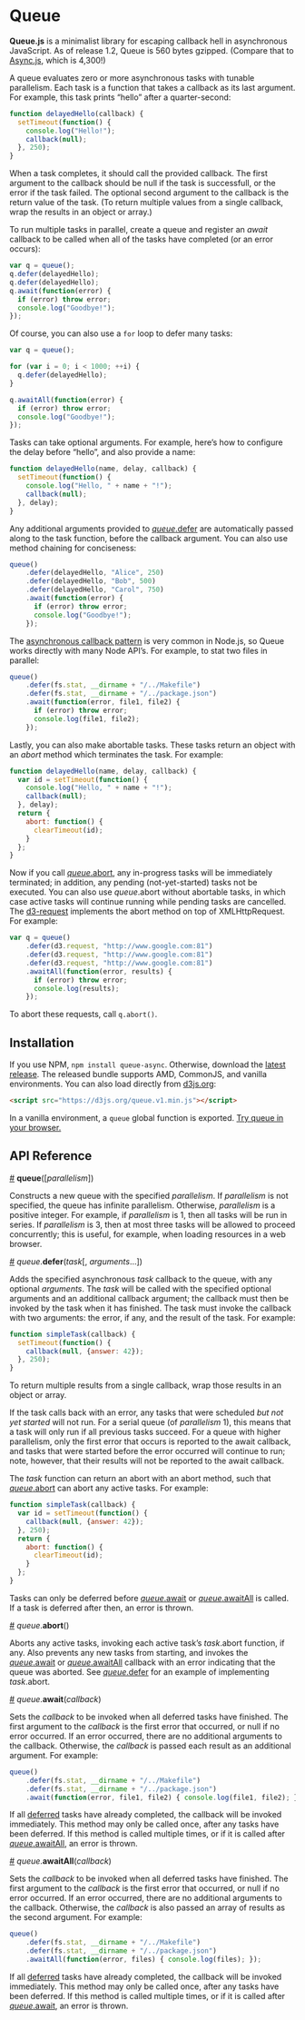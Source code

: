 # Queue

**Queue.js** is a minimalist library for escaping callback hell in asynchronous JavaScript. As of release 1.2, Queue is 560 bytes gzipped. (Compare that to [Async.js](https://github.com/caolan/async), which is 4,300!)

A queue evaluates zero or more asynchronous tasks with tunable parallelism. Each task is a function that takes a callback as its last argument. For example, this task prints “hello” after a quarter-second:

```js
function delayedHello(callback) {
  setTimeout(function() {
    console.log("Hello!");
    callback(null);
  }, 250);
}
```

When a task completes, it should call the provided callback. The first argument to the callback should be null if the task is successfull, or the error if the task failed. The optional second argument to the callback is the return value of the task. (To return multiple values from a single callback, wrap the results in an object or array.)

To run multiple tasks in parallel, create a queue and register an *await* callback to be called when all of the tasks have completed (or an error occurs):

```js
var q = queue();
q.defer(delayedHello);
q.defer(delayedHello);
q.await(function(error) {
  if (error) throw error;
  console.log("Goodbye!");
});
```

Of course, you can also use a `for` loop to defer many tasks:

```js
var q = queue();

for (var i = 0; i < 1000; ++i) {
  q.defer(delayedHello);
}

q.awaitAll(function(error) {
  if (error) throw error;
  console.log("Goodbye!");
});
```

Tasks can take optional arguments. For example, here’s how to configure the delay before “hello”, and also provide a name:

```js
function delayedHello(name, delay, callback) {
  setTimeout(function() {
    console.log("Hello, " + name + "!");
    callback(null);
  }, delay);
}
```

Any additional arguments provided to [*queue*.defer](#queue_defer) are automatically passed along to the task function, before the callback argument. You can also use method chaining for conciseness:

```js
queue()
    .defer(delayedHello, "Alice", 250)
    .defer(delayedHello, "Bob", 500)
    .defer(delayedHello, "Carol", 750)
    .await(function(error) {
      if (error) throw error;
      console.log("Goodbye!");
    });
```

The [asynchronous callback pattern](https://github.com/maxogden/art-of-node#callbacks) is very common in Node.js, so Queue works directly with many Node API’s. For example, to stat two files in parallel:

```js
queue()
    .defer(fs.stat, __dirname + "/../Makefile")
    .defer(fs.stat, __dirname + "/../package.json")
    .await(function(error, file1, file2) {
      if (error) throw error;
      console.log(file1, file2);
    });
```

Lastly, you can also make abortable tasks. These tasks return an object with an *abort* method which terminates the task. For example:

```js
function delayedHello(name, delay, callback) {
  var id = setTimeout(function() {
    console.log("Hello, " + name + "!");
    callback(null);
  }, delay);
  return {
    abort: function() {
      clearTimeout(id);
    }
  };
}
```

Now if you call [*queue*.abort](#queue_abort), any in-progress tasks will be immediately terminated; in addition, any pending (not-yet-started) tasks not be executed. You can also use *queue*.abort without abortable tasks, in which case active tasks will continue running while pending tasks are cancelled. The [d3-request](https://github.com/d3/d3-request) implements the abort method on top of XMLHttpRequest. For example:

```js
var q = queue()
    .defer(d3.request, "http://www.google.com:81")
    .defer(d3.request, "http://www.google.com:81")
    .defer(d3.request, "http://www.google.com:81")
    .awaitAll(function(error, results) {
      if (error) throw error;
      console.log(results);
    });
```

To abort these requests, call `q.abort()`.

## Installation

If you use NPM, `npm install queue-async`. Otherwise, download the [latest release](https://github.com/mbostock/queue/releases/latest). The released bundle supports AMD, CommonJS, and vanilla environments. You can also load directly from [d3js.org](https://d3js.org):

```html
<script src="https://d3js.org/queue.v1.min.js"></script>
```

In a vanilla environment, a `queue` global function is exported. [Try queue in your browser.](https://tonicdev.com/npm/queue-async)

## API Reference

<a href="#queue" name="queue">#</a> <b>queue</b>([<i>parallelism</i>])

Constructs a new queue with the specified *parallelism*. If *parallelism* is not specified, the queue has infinite parallelism. Otherwise, *parallelism* is a positive integer. For example, if *parallelism* is 1, then all tasks will be run in series. If *parallelism* is 3, then at most three tasks will be allowed to proceed concurrently; this is useful, for example, when loading resources in a web browser.

<a href="#queue_defer" name="queue_defer">#</a> <i>queue</i>.<b>defer</b>(<i>task</i>[, <i>arguments</i>…])

Adds the specified asynchronous *task* callback to the queue, with any optional *arguments*. The *task* will be called with the specified optional arguments and an additional callback argument; the callback must then be invoked by the task when it has finished. The task must invoke the callback with two arguments: the error, if any, and the result of the task. For example:

```js
function simpleTask(callback) {
  setTimeout(function() {
    callback(null, {answer: 42});
  }, 250);
}
```

To return multiple results from a single callback, wrap those results in an object or array.

If the task calls back with an error, any tasks that were scheduled *but not yet started* will not run. For a serial queue (of *parallelism* 1), this means that a task will only run if all previous tasks succeed. For a queue with higher parallelism, only the first error that occurs is reported to the await callback, and tasks that were started before the error occurred will continue to run; note, however, that their results will not be reported to the await callback.

The *task* function can return an abort with an abort method, such that [*queue*.abort](#queue_abort) can abort any active tasks. For example:

```js
function simpleTask(callback) {
  var id = setTimeout(function() {
    callback(null, {answer: 42});
  }, 250);
  return {
    abort: function() {
      clearTimeout(id);
    }
  };
}
```

Tasks can only be deferred before [*queue*.await](#queue_await) or [*queue*.awaitAll](#queue_awaitAll) is called. If a task is deferred after then, an error is thrown.

<a href="#queue_abort" name="queue_abort">#</a> <i>queue</i>.<b>abort</b>()

Aborts any active tasks, invoking each active task’s *task*.abort function, if any. Also prevents any new tasks from starting, and invokes the [*queue*.await](#queue_await) or [*queue*.awaitAll](#queue_awaitAll) callback with an error indicating that the queue was aborted. See [*queue*.defer](#queue_defer) for an example of implementing *task*.abort.

<a href="#queue_await" name="queue_await">#</a> <i>queue</i>.<b>await</b>(<i>callback</i>)

Sets the *callback* to be invoked when all deferred tasks have finished. The first argument to the *callback* is the first error that occurred, or null if no error occurred. If an error occurred, there are no additional arguments to the callback. Otherwise, the *callback* is passed each result as an additional argument. For example:

```js
queue()
    .defer(fs.stat, __dirname + "/../Makefile")
    .defer(fs.stat, __dirname + "/../package.json")
    .await(function(error, file1, file2) { console.log(file1, file2); });
```

If all [deferred](#queue_defer) tasks have already completed, the callback will be invoked immediately. This method may only be called once, after any tasks have been deferred. If this method is called multiple times, or if it is called after [*queue*.awaitAll](#queue_awaitAll), an error is thrown.

<a href="#queue_awaitAll" name="queue_awaitAll">#</a> <i>queue</i>.<b>awaitAll</b>(<i>callback</i>)

Sets the *callback* to be invoked when all deferred tasks have finished. The first argument to the *callback* is the first error that occurred, or null if no error occurred. If an error occurred, there are no additional arguments to the callback. Otherwise, the *callback* is also passed an array of results as the second argument. For example:

```js
queue()
    .defer(fs.stat, __dirname + "/../Makefile")
    .defer(fs.stat, __dirname + "/../package.json")
    .awaitAll(function(error, files) { console.log(files); });
```

If all [deferred](#queue_defer) tasks have already completed, the callback will be invoked immediately. This method may only be called once, after any tasks have been deferred. If this method is called multiple times, or if it is called after [*queue*.await](#queue_await), an error is thrown.
